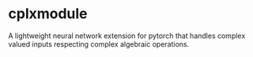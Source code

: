 # cplxmodule
A lightweight neural network extension for pytorch that handles complex valued inputs respecting complex algebraic operations.
